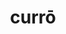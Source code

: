 ---
title: currō
meaning: to run
ch: 2
pos: verb
secondppstem: curr
infend: ere
infhyph: -ere
conjugation: third
---